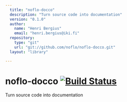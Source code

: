 ```yaml
---
  title: "noflo-docco"
  description: "Turn source code into documentation"
  version: "0.1.0"
  author: 
    name: "Henri Bergius"
    email: "henri.bergius@iki.fi"
  repository: 
    type: "git"
    url: "git://github.com/noflo/noflo-docco.git"
  layout: "library"

---
```

# noflo-docco [![Build Status](https://secure.travis-ci.org/noflo/noflo-docco.png?branch=master)](http://travis-ci.org/noflo/noflo-docco)

Turn source code into documentation
